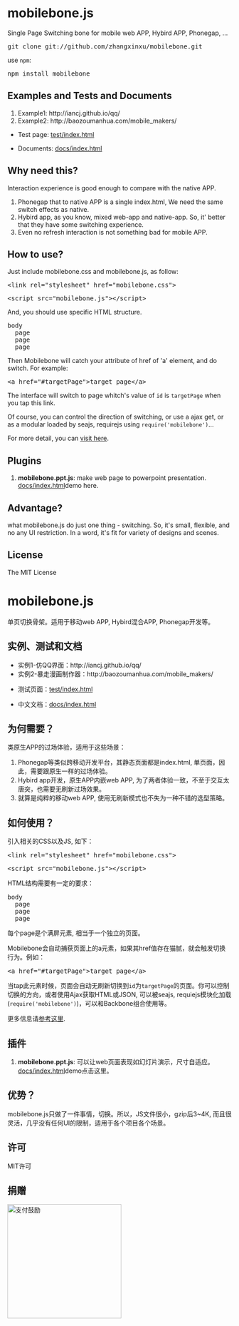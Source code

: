 mobilebone.js
=============
Single Page Switching bone for mobile web APP, Hybird APP, Phonegap, ...

<pre>git clone git://github.com/zhangxinxu/mobilebone.git</pre>

use <code>npm</code>:
<pre>npm install mobilebone</pre>

Examples and Tests and Documents
------------------
<ol>
	<li>Example1: http://iancj.github.io/qq/</li>
	<li>Example2: http://baozoumanhua.com/mobile_makers/</li>
</ol>

<ul>
	<li>Test page: <a href="http://rawgit.com/zhangxinxu/mobilebone/develop/test/index.html">test/index.html</a></li>
</ul>

<ul>
	<li>Documents: <a href="http://rawgit.com/zhangxinxu/mobilebone/develop/docs/index.html">docs/index.html</a></li>
</ul>

Why need this?
-----------------
Interaction experience is good enough to compare with the native APP. <br>
1. Phonegap that to native APP is a single index.html, We need the same switch effects as native.<br>
2. Hybird app, as you know, mixed web-app and native-app. So, it' better that they have some switching experience.<br>
3. Even no refresh interaction is not something bad for mobile APP.

How to use?
----------------
Just include mobilebone.css and mobilebone.js, as follow:
<pre>&lt;link rel="stylesheet" href="mobilebone.css"></pre>
<pre>&lt;script src="mobilebone.js">&lt;/script></pre>

And, you should use specific HTML structure. 
<pre>body
  page
  page
  page</pre>

Then Mobilebone will catch your attribute of href of 'a' element, and do switch. For example:
<pre>&lt;a href="#targetPage">target page&lt;/a></pre>

The interface will switch to page whitch's value of <code>id</code> is <code>targetPage</code> when you tap this link.

Of course, you can control the direction of switching, or use a ajax get, or as a modular loaded by seajs, requirejs using <code>require('mobilebone')</code>...

For more detail, you can [visit here](http://www.zhangxinxu.com/wordpress/?p=4381). 

Plugins
----------------
<ol>
	<li><strong>mobilebone.ppt.js</strong>: make web page to powerpoint presentation. <a href="http://rawgit.com/zhangxinxu/mobilebone/develop/plugins/ppt/index.html">docs/index.html</a>demo here</a>.</li>
</ol>

Advantage?
--------------
what mobilebone.js do just one thing - switching. So, it's small, flexible, and no any UI restriction. In a word, it's fit for variety of designs and scenes.

License
-------------------
The MIT License



mobilebone.js
=============
单页切换骨架。适用于移动web APP, Hybird混合APP, Phonegap开发等。

实例、测试和文档
------------------
<ul>
	<li>实例1-仿QQ界面：http://iancj.github.io/qq/</li>
	<li>实例2-暴走漫画制作器：http://baozoumanhua.com/mobile_makers/</li>
</ul>

<ul>
	<li>测试页面：<a href="http://rawgit.com/zhangxinxu/mobilebone/develop/test/index.html">test/index.html</a></li>
</ul>

<ul>
	<li>中文文档：<a href="http://rawgit.com/zhangxinxu/mobilebone/develop/docs/index.html">docs/index.html</a></li>
</ul>

为何需要？
-------------
类原生APP的过场体验，适用于这些场景：<br>
1. Phonegap等类似跨移动开发平台，其静态页面都是index.html, 单页面，因此，需要跟原生一样的过场体验。<br>
2. Hybird app开发，原生APP内嵌web APP, 为了两者体验一致，不至于交互太唐突，也需要无刷新过场效果。<br>
3. 就算是纯粹的移动web APP, 使用无刷新模式也不失为一种不错的选型策略。


如何使用？
---------------
引入相关的CSS以及JS, 如下：
<pre>&lt;link rel="stylesheet" href="mobilebone.css"></pre>
<pre>&lt;script src="mobilebone.js">&lt;/script></pre>

HTML结构需要有一定的要求：
<pre>body
  page
  page
  page</pre>
  
每个page是个满屏元素, 相当于一个独立的页面。

Mobilebone会自动捕获页面上的a元素，如果其href值存在猫腻，就会触发切换行为。例如：
<pre>&lt;a href="#targetPage">target page&lt;/a></pre>

当tap此元素时候，页面会自动无刷新切换到<code>id</code>为<code>targetPage</code>的页面。你可以控制切换的方向，或者使用Ajax获取HTML或JSON, 可以被seajs, requiejs模块化加载(<code>require('mobilebone')</code>)，可以和Backbone组合使用等。

更多信息请[参考这里](http://www.zhangxinxu.com/wordpress/?p=4381). 

插件
----------------
<ol>
	<li><strong>mobilebone.ppt.js</strong>: 可以让web页面表现如幻灯片演示，尺寸自适应。 <a href="http://rawgit.com/zhangxinxu/mobilebone/develop/plugins/ppt/index.html">docs/index.html</a>demo点击这里</a>。</li>
</ol>

优势？
------------------
mobilebone.js只做了一件事情，切换。所以，JS文件很小，gzip后3~4K, 而且很灵活，几乎没有任何UI的限制，适用于各个项目各个场景。


许可
-------------------
MIT许可

捐赠
------------------
<img src="http://www.zhangxinxu.com/alipay.png" width="256" height="256" alt="支付鼓励">

